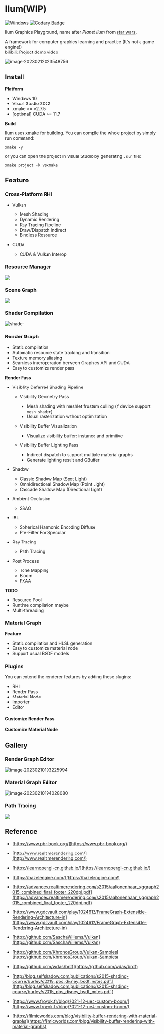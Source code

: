 # Ilum(WIP)

[![Windows](https://github.com/Chaf-Libraries/Ilum/actions/workflows/windows_main.yml/badge.svg)](https://github.com/Chaf-Libraries/Ilum/actions/workflows/windows.yml) [![Codacy Badge](https://app.codacy.com/project/badge/Grade/b0cb3a2729ee4be783dd5feb2cc67eb6)](https://www.codacy.com/gh/Chaf-Libraries/IlumEngine/dashboard?utm_source=github.com&amp;utm_medium=referral&amp;utm_content=Chaf-Libraries/IlumEngine&amp;utm_campaign=Badge_Grade)

Ilum Graphics Playground, name after *Planet Ilum* from [star wars](https://starwars.fandom.com/wiki/Ilum).

A framework for computer graphics learning and practice (It's not a game engine!)  
[bilibili: Project demo video](https://www.bilibili.com/video/BV1Zy4y1f7PX/?spm_id_from=333.1007.top_right_bar_window_history.content.click&vd_source=80dfe42ae16a11fb93eda40958202849)

![image-20230212023548756](Doc/Img/image-20230212023548756.png)

## Install

**Platform**

* Windows 10
* Visual Studio 2022
* xmake >= v2.7.5
* [optional] CUDA >= 11.7

**Build**

Ilum uses [xmake](https://xmake.io/#/) for building. You can compile the whole project by simply run command:

```shell
xmake -y
```

or you can open the project in Visual Studio by generating `.sln` file:

```shell
xmake project -k vsxmake
```

## Feature

### Cross-Platform RHI

* Vulkan
  * Mesh Shading
  * Dynamic Rendering
  * Ray Tracing Pipeline
  * Draw/Dispatch Indirect
  * Bindless Resource

* CUDA
  * CUDA & Vulkan Interop


### Resource Manager

![](./Doc/Img/Resource.png)

### Scene Graph

![](./Doc/Img/Scene.png)

### Shader Compilation

![shader](Doc/Img/shader.png)

### Render Graph

* Static compilation
* Automatic resource state tracking and transition
* Texture memory aliasing
* Seamless interoperation between Graphics API and CUDA
* Easy to customize render pass

**Render Pass**

* Visibility Deferred Shading Pipeline

  * Visibility Geometry Pass
    * Mesh shading with meshlet frustum culling (if device support `mesh_shader`)
    * Usual rasterization without optimization

  * Visibility Buffer Visualization
    * Visualize visibility buffer: instance and primitive
  * Visibility Buffer Lighting Pass
    * Indirect dispatch to support multiple material graphs
    * Generate lighting result and GBuffer

* Shadow

  * Classic Shadow Map (Spot Light)
  * Omnidirectional Shadow Map (Point Light)
  * Cascade Shadow Map (Directional Light)

* Ambient Occlusion
  * SSAO

* IBL
  * Spherical Harmonic Encoding Diffuse
  * Pre-Filter For Specular

* Ray Tracing
  * Path Tracing
* Post Process
  * Tone Mapping
  * Bloom
  * FXAA

**TODO**

* Resource Pool
* Runtime compilation maybe
* Multi-threading

### Material Graph

**Feature**

* Static compilation and HLSL generation
* Easy to customize material node
* Support usual BSDF models

### Plugins

You can extend the renderer features by adding these plugins:

* RHI
* Render Pass
* Material Node
* Importer
* Editor

#### Customize Render Pass



#### Customize Material Node



## Gallery

### Render Graph Editor

![image-20230210193225994](./Doc/Img/image-20230210193225994.png)

### Material Graph Editor

![image-20230210194028080](./Doc/Img/image-20230210194028080.png)

### Path Tracing

![](./Doc/Img/material.png)

## Reference

* [https://www.pbr-book.org/](https://www.pbr-book.org/)
* [http://www.realtimerendering.com/](http://www.realtimerendering.com/)
* [https://learnopengl-cn.github.io/](https://learnopengl-cn.github.io/)
* [https://hazelengine.com/](https://hazelengine.com/)
* [https://advances.realtimerendering.com/s2015/aaltonenhaar_siggraph2015_combined_final_footer_220dpi.pdf](https://advances.realtimerendering.com/s2015/aaltonenhaar_siggraph2015_combined_final_footer_220dpi.pdf)
* [https://www.gdcvault.com/play/1024612/FrameGraph-Extensible-Rendering-Architecture-in](https://www.gdcvault.com/play/1024612/FrameGraph-Extensible-Rendering-Architecture-in)
* [https://github.com/SaschaWillems/Vulkan](https://github.com/SaschaWillems/Vulkan)
* [https://github.com/KhronosGroup/Vulkan-Samples](https://github.com/KhronosGroup/Vulkan-Samples)
* [https://github.com/wdas/brdf](https://github.com/wdas/brdf)
* [http://blog.selfshadow.com/publications/s2015-shading-course/burley/s2015_pbs_disney_bsdf_notes.pdf.](http://blog.selfshadow.com/publications/s2015-shading-course/burley/s2015_pbs_disney_bsdf_notes.pdf.)
* [https://www.froyok.fr/blog/2021-12-ue4-custom-bloom/](https://www.froyok.fr/blog/2021-12-ue4-custom-bloom/)

* [https://filmicworlds.com/blog/visibility-buffer-rendering-with-material-graphs](https://filmicworlds.com/blog/visibility-buffer-rendering-with-material-graphs)
